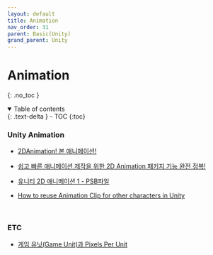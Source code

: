 ```yaml
---
layout: default
title: Animation
nav_order: 31
parent: Basic(Unity)
grand_parent: Unity
---
```


# Animation

{: .no_toc }

<details open markdown="block">
  <summary>
    Table of contents
  </summary>
  {: .text-delta }
- TOC
{:toc}
</details>

<!------------------------------------ STEP ------------------------------------>

### Unity Animation

* [2DAnimation! 본 애니메이션!](https://www.youtube.com/watch?v=BSYwMXcQ2ak)


* [쉽고 빠른 애니메이션 제작을 위한 2D Animation 패키지 기능 완전 정복!](https://www.youtube.com/watch?v=b3J2SInvuwM&list=PL412Ym60h6uvqYiCVKk5NiEFpDEwOMQFX&index=55)

* [유니티 2D 애니메이션 1 - PSB파일](https://boxwitch.tistory.com/entry/%EC%9C%A0%EB%8B%88%ED%8B%B0-2D%EC%95%A0%EB%8B%88%EB%A9%94%EC%9D%B4%EC%85%98-PSB%ED%8C%8C%EC%9D%BC)
* [How to reuse Animation Clip for other characters in Unity](https://www.youtube.com/watch?v=6mNak-mQZpc)

<br>

### ETC

* [게임 유닛(Game Unit)과 Pixels Per Unit](https://wonsorang.tistory.com/391)
